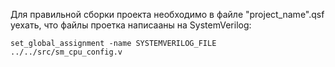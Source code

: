 Для правильной сборки проекта необходимо в файле "project_name".qsf
уехать, что файлы проетка написааны на SystemVerilog:
```
set_global_assignment -name SYSTEMVERILOG_FILE ../../src/sm_cpu_config.v
```
